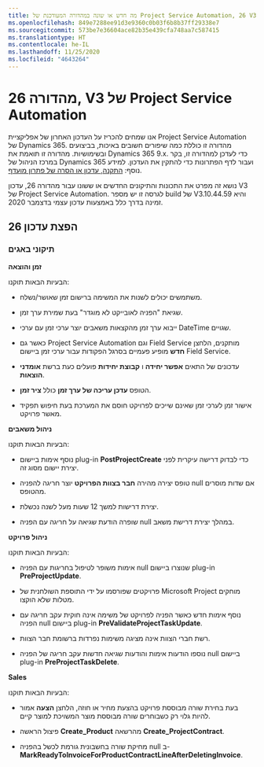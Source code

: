 ```yaml
---
title: מה חדש או שונה במהדורה המעודכנת של Project Service Automation, 26 V3
ms.openlocfilehash: 849e7288ee91d3e9360c0b03f6b8b37ff29338e7
ms.sourcegitcommit: 573be7e36604ace82b35e439cfa748aa7c587415
ms.translationtype: HT
ms.contentlocale: he-IL
ms.lasthandoff: 11/25/2020
ms.locfileid: "4643264"
---
```

<a name="project-service-automation-update-release-26-v3"></a>מהדורה 26, V3 של Project Service Automation
================================================

אנו שמחים להכריז על העדכון האחרון של אפליקציית Project Service Automation של Dynamics 365. מהדורה זו כוללת כמה שיפורים חשובים באיכות, בביצועים ובשימושיות. מהדורה זו תואמת את Dynamics 365 9.x. כדי לעדכן למהדורה זו, בקר במרכז הניהול של Dynamics 365 ועבור לדף הפתרונות כדי להתקין את העדכון. למידע נוסף: [התקנה, עדכון או הסרה של פתרון מועדף](https://docs.microsoft.com/power-platform/admin/install-remove-preferred-solution).

נושא זה מפרט את התכונות והתיקונים החדשים או ששונו עבור מהדורה 26, עדכון V3 של Project Service Automation. לגרסה זו יש מספר build של V3.10.44.59 והיא זמינה בדרך כלל באמצעות עדכון עצמי בדצמבר 2020.

<a name="update-release-26"></a>הפצת עדכון 26
-----------------

### <a name="bug-fixes"></a>תיקוני באגים

**זמן והוצאה**

הבעיות הבאות תוקנו:

-   משתמשים יכולים לשנות את המשימה ברישום זמן שאושר/נשלח.

-   שגיאת "הפניה לאובייקט לא מוגדר" בעת שמירת ערך זמן.

-   ייבוא ערך זמן מהקצאות משאבים יוצר ערכי זמן עם ערכי DateTime שגויים.

-   כאשר גם Project Service Automation וגם Field Service מותקנים, הלחצן **חדש** מופיע פעמיים בסרגל הפקודות עבור ערכי זמן ביישום Field Service.

-   עדכונים של התאים **אפשר יחידה** ו **קבוצת יחידות** פועלים כעת ברשת **אומדני הוצאות**.

-   הטופס **עדכן עריכה של ערך זמן** כולל **ציר זמן**.

-   אישור זמן לערכי זמן שאינם שייכים לפרויקט חוסם את המערכת בעת חיפוש תפקיד מאשר פרויקט.

**ניהול משאבים**

הבעיות הבאות תוקנו:

-   נוסף אימות ביישום plug-in **PostProjectCreate** כדי לבדוק דרישה עיקרית לפני יצירת יישום מסוג זה.

-   טופס יצירה מהירה **חבר בצוות הפרויקט** יוצר חריגה להפניה null אם שדות מוסרים מהטופס.

-   יצירת דרישות למשך 12 שעות מעל לשנה נכשלת.

-   שופרה הודעת שגיאה על חריגה עם הפניה null במהלך יצירת דרישת משאב.

**ניהול פרויקט**

הבעיות הבאות תוקנו:

-   אימות משופר לטיפול בחריגות עם הפניה null שנוצרו ביישום plug-in **PreProjectUpdate**.

-   פרויקטים שפורסמו על ידי התוספת השולחנית של Microsoft Project מוחקים מטלות שלא הוקצו.

-   נוסף אימות חדש כאשר הפניה לפרויקט של משימה אינה חוקית עקב חריגה עם הפניה null ביישום plug-in **PreValidateProjectTaskUpdate**.

-   רשת חברי הצוות אינה מציגה משימות נפרדות ברשומת חבר הצוות.

-   נוספו הודעות אימות והודעות שגיאה חדשות עקב חריגה של הפניה null ביישום plug-in **PreProjectTaskDelete**.

**Sales**

הבעיות הבאות תוקנו:

-   בעת בחירת שורה מבוססת פרויקט בהצעת מחיר או חוזה, הלחצן **הצעה** אמור להיות גלוי רק כשבוחרים שורה מבוססת מוצר המשויכת למוצר קיים.

-   פיצול הראשה **Create_Product** מהרשאה **Create_ProjectContract**.

-   מחיקת שורה בחשבונית גורמת לכשל בהפניה null ב- **MarkReadyToInvoiceForProductContractLineAfterDeletingInvoice**.
